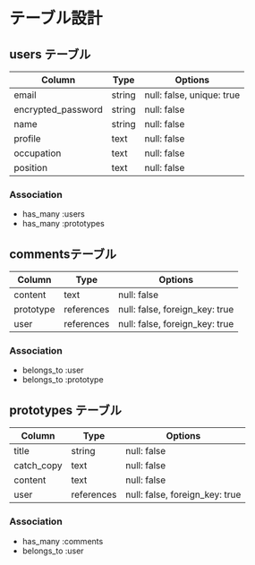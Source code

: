 # テーブル設計

## users テーブル

| Column             | Type   | Options                   |
| ------------------ | ------ | ------------------------- |
| email              | string | null: false, unique: true |
| encrypted_password | string | null: false               |
| name               | string | null: false               |
| profile            | text   | null: false               |
| occupation         | text   | null: false               |
| position           | text   | null: false               |

### Association

- has_many :users
- has_many :prototypes

## commentsテーブル

| Column             | Type       | Options                        |
| ------------------ | ---------- | ------------------------------ |
| content            | text       | null: false                    |
| prototype          | references | null: false, foreign_key: true |
| user               | references | null: false, foreign_key: true |

### Association

- belongs_to :user
- belongs_to :prototype

## prototypes テーブル

| Column     | Type       | Options                        |
| -----------| ---------- | ------------------------------ |
| title      | string     | null: false                    |
| catch_copy | text       | null: false                    |
| content    | text       | null: false                    |
| user       | references | null: false, foreign_key: true |

### Association

- has_many :comments
- belongs_to :user


